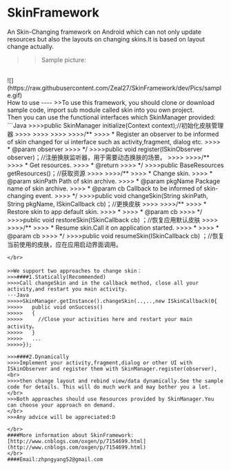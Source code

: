 # SkinFramework
An Skin-Changing framework on Android which can not only update resources but also the layouts on changing skins.It is based on layout change actually.

>>Sample picture:
<br/>
![](https://raw.githubusercontent.com/Zeal27/SkinFramework/dev/Pics/sample.gif)

</br>
How to use
----
>>To use this framework, you should clone or download sample code, import sub module called skin into you own project.
</br>
Then you can use the functional interfaces which SkinManager provided:
</br>
```Java
>>>>public SkinManager initialize(Context context);//初始化皮肤管理器
>>>>
>>>>
>>>>
>>>>/**
>>>> * Register an observer to be informed of skin changed for ui interface such as activity,fragment, dialog etc.
>>>> * @param observer
>>>> */
>>>>public void register(ISkinObserver observer)；//注册换肤监听器，用于需要动态换肤的场景。
>>>>
>>>>/**
>>>> * Get resources.
>>>> * @return
>>>> */
>>>>public BaseResources getResources()；//获取资源
>>>>
>>>>/**
>>>> * Change skin.
>>>> * @param skinPath Path of skin archive.
>>>> * @param pkgName Package name of skin archive.
>>>> * @param cb Callback to be informed of skin-changing event.
>>>> */
>>>>public void changeSkin(String skinPath, String pkgName, ISkinCallback cb)；//更换皮肤
>>>>
>>>>/**
>>>> * Restore skin to app default skin.
>>>> *
>>>> * @param cb
>>>> */
>>>>public void restoreSkin(ISkinCallback cb) ；//恢复应用默认皮肤
>>>>
>>>>/**
>>>> * Resume skin.Call it on application started.
>>>> *
>>>> * @param cb
>>>> */
>>>>public void resumeSkin(ISkinCallback cb) ；//恢复当前使用的皮肤，应在应用启动界面调用。

```
</br>

>>We support two approaches to change skin：
>>>####1.Statically(Recommended)
>>>>Call changeSkin and in the callback method, close all your activity,and restart you main activity.
···Java
>>>>>SkinManager.getInstance().changeSkin(..,..,new ISkinCallback(0{
>>>>>   public void onSuccess()
>>>>>   {
>>>>>     //Close your activities here and restart your main activity。
>>>>>   }
>>>>>   ...
>>>>>});

>>>####2.Dynamically
>>>>Implement your activity,fragment,dialog or other UI with ISkinObserver and register them with SkinManager.register(observer),
<br>
>>>>then change layout and rebind view/data dynamically.See the sample code for details. This will do much work and may bother you a lot.
</br>
>>>Both approaches should use Resources provided by SkinManager.You can choose your approach on demand.
</br>
>>>Any advice will be appreciated:D

</br>
####More information about SkinFramework:[http://www.cnblogs.com/oxgen/p/7154699.html](http://www.cnblogs.com/oxgen/p/7154699.html)
</br>
####Email:zhpngyang52@gmail.com


